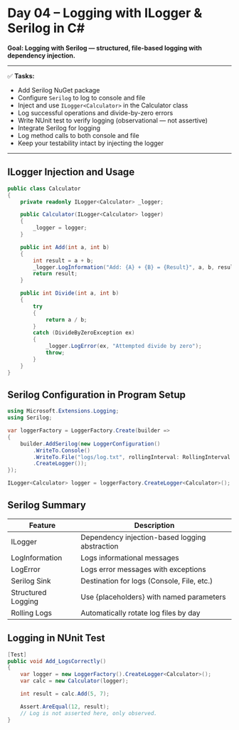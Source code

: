 #  Day 04 – Logging with ILogger & Serilog in C#
**Goal: Logging with Serilog — structured, file-based logging with dependency injection.**

---

✅ **Tasks:**  
- Add Serilog NuGet package  
- Configure `Serilog` to log to console and file  
- Inject and use `ILogger<Calculator>` in the Calculator class  
- Log successful operations and divide-by-zero errors  
- Write NUnit test to verify logging (observational — not assertive)
- Integrate Serilog for logging
- Log method calls to both console and file
- Keep your testability intact by injecting the logger

---

## ILogger<T> Injection and Usage
```csharp
public class Calculator
{
    private readonly ILogger<Calculator> _logger;

    public Calculator(ILogger<Calculator> logger)
    {
        _logger = logger;
    }

    public int Add(int a, int b)
    {
        int result = a + b;
        _logger.LogInformation("Add: {A} + {B} = {Result}", a, b, result);
        return result;
    }

    public int Divide(int a, int b)
    {
        try
        {
            return a / b;
        }
        catch (DivideByZeroException ex)
        {
            _logger.LogError(ex, "Attempted divide by zero");
            throw;
        }
    }
}
```
## Serilog Configuration in Program Setup
```csharp
using Microsoft.Extensions.Logging;
using Serilog;

var loggerFactory = LoggerFactory.Create(builder =>
{
    builder.AddSerilog(new LoggerConfiguration()
        .WriteTo.Console()
        .WriteTo.File("logs/log.txt", rollingInterval: RollingInterval.Day)
        .CreateLogger());
});

ILogger<Calculator> logger = loggerFactory.CreateLogger<Calculator>();
```
## Serilog Summary
| Feature               | Description |
|-----------------------|----------|
| ILogger<T>            | Dependency injection-based logging abstraction  |
| LogInformation        | Logs informational messages  |
| LogError              | Logs error messages with exceptions  |
| Serilog Sink          | Destination for logs (Console, File, etc.)  |
| Structured Logging    | Use {placeholders} with named parameters  |
| Rolling Logs          | Automatically rotate log files by day  |

## Logging in NUnit Test
```csharp 
[Test]
public void Add_LogsCorrectly()
{
    var logger = new LoggerFactory().CreateLogger<Calculator>();
    var calc = new Calculator(logger);

    int result = calc.Add(5, 7);

    Assert.AreEqual(12, result);
    // Log is not asserted here, only observed.
}
```